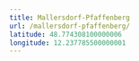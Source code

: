 ```yaml
---
title: Mallersdorf-Pfaffenberg
url: /mallersdorf-pfaffenberg/
latitude: 48.774308100000006
longitude: 12.237785500000001
---
```

